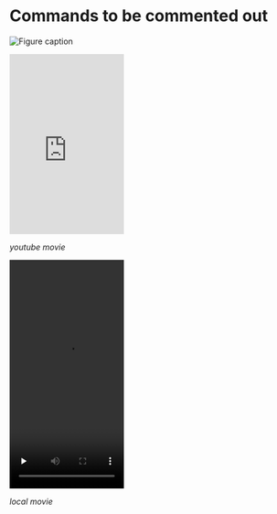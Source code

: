# Commands to be commented out

<!-- <img src="../doc/src/manual/fig/wave1D.png" width="200px"><p><em>Figure caption</em></p> -->
![<p><em>Figure caption</em></p>](../doc/src/manual/fig/wave1D.png)


<iframe width="200px" height="315px" src="https://www.youtube.com/embed/P8VcZzgdfSc" frameborder="0" allowfullscreen></iframe>

<p><em>youtube movie</em></p>




<div>
<video loop controls width='200' height='400' preload='none'>
    <source src='../doc/src/manual/mov/wave.mp4'  type='video/mp4;  codecs="avc1.42E01E, mp4a.40.2"'>
    <source src='../doc/src/manual/mov/wave.webm' type='video/webm; codecs="vp8, vorbis"'>
    <source src='../doc/src/manual/mov/wave.ogg'  type='video/ogg;  codecs="theora, vorbis"'>
</video>
</div>
<p><em>local movie</em></p>

<!-- Issue warning if in a Safari browser -->
<script language="javascript">
if (!!(window.safari)) {
  document.write("<div style=\"width:95%%; padding:10px; border:1px solid #100; border-radius:4px;\"><p><font color=\"red\">The above movie will not play in Safari - use Chrome, Firefox, or Opera.</font></p></div>")}
</script>



